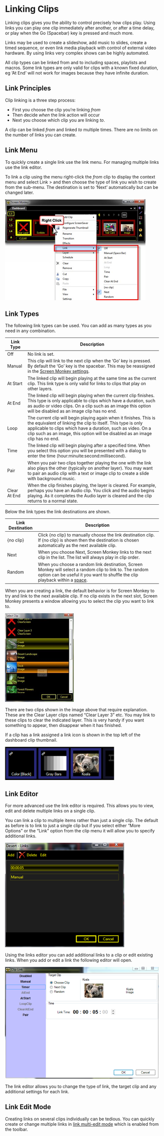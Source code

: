 # Linking Clips
Linking clips gives you the ability to control precisely how clips play. Using links you can play one clip immediately after another, or after a time delay, or play when the Go (Spacebar) key is pressed and much more. 

Links may be used to create a slideshow, add music to slides, create a timed sequence, or even link media playback with control of external video hardware. By using links very complex shows can be highly automated.

All clip types can be linked from and to including spaces, playlists and macros. Some link types are only valid for clips with a known fixed duration, eg ‘At End’ will not work for images because they have infinite duration.

## Link Principles
Clip linking is a three step process:

- First you choose the clip you’re linking *from*
- Then decide *when* the link action will occur
- Next you choose which clip you are linking *to*.

A clip can be linked *from* and linked *to* multiple times. There are no limits on the number of links you can create.

## Link Menu
To quickly create a single link use the link menu. For managing multiple links use the link editor. 

To link a clip using the menu right-click the *from* clip to display the context menu and select Link > and then choose the type of link you wish to create from the sub-menu. The destination is set to ‘Next’ automatically but can be changed later.

![](../../images/img_227.jpg)

## Link Types
The following link types can be used. You can add as many types as you need in any combination.

|Link Type|Description|
|-|-|
|Off|No link is set.|
|Manual|This clip will link to the next clip when the ‘Go’ key is pressed. By default the ‘Go’ key is the spacebar. This may be reassigned in the [Screen Monkey settings](../../Reference/Settings/Settings.md).|
|At Start|The linked clip will begin playing at the same time as the current clip. This link type is only valid for links to clips that play on other layers.|
|At End|The linked clip will begin playing when the current clip finishes. This type is only applicable to clips which have a duration, such as audio or video clips. On a clip such as an image this option will be disabled as an image clip has no end.|
|Loop|The current clip will begin playing again when it finishes. This is the equivalent of linking the clip to itself. This type is only applicable to clips which have a duration, such as video. On a clip such as an image, this option will be disabled as an image clip has no end.|
|Time|The linked clip will begin playing after a specified time. When you select this option you will be presented with a dialog to enter the time (hour:minuite:second:millisecond).|
|Pair|When you pair two clips together playing the one with the link also plays the other (typically on another layer). You may want to pair an audio clip with a text or image clip to create a slide with background music.|
|Clear At End|When the clip finishes playing, the layer is cleared. For example, perhaps you have an Audio clip. You click and the audio begins playing. As it completes the Audio layer is cleared and the clip returns to a normal state.

Below the link types the link destinations are shown.

|Link Destination|Description|
|-|-|
|{no clip}|Click {no clip} to manually choose the link destination clip. If {no clip} is shown then the destination is chosen automatically as the next available clip.|
|Next|When you choose Next, Screen Monkey links to the next clip in the list. The list will always play in clip order.|
|Random|When you choose a random link destination, Screen Monkey will select a random clip to link to. The random option can be useful it you want to shuffle the clip playback within a [space](../clipTypes/CueListSpaceClip.md).|

When you are creating a link, the default behavior is for Screen Monkey to try and link to the next available clip. If no clip exists in the next slot, Screen Monkey presents a window allowing you to select the clip you want to link to.

![](../../images/img_228.jpg)

There are two clips shown in the image above that require explanation. These are the Clear Layer clips named “Clear Layer 3” etc. You may link to these clips to clear the indicated layer. This is very handy if you want something to appear, then disappear when it has finished.

If a clip has a link assigned a link icon is shown in the top left of the dashboard clip thumbnail.

![](../../images/dashboard-clips-linked.png)

## Link Editor
For more advanced use the link editor is required. This allows you to view, edit and delete multiple links on a single clip.

You can link a clip to multiple items rather than just a single clip. The default as before is to link to just a single clip but if you select either “More Options” or the “Link” option from the clip menu it will allow you to specify additional links.

![](../../images/NewItem53.png)

Using the links editor you can add additional links to a clip or edit existing links. When you add or edit a link the following editor will open.

![](../../images/NewItem54.png)

The link editor allows you to change the type of link, the target clip and any additional settings for each link.

## Link Edit Mode
Creating links on several clips individually can be tedious. You can quickly create or change multiple links in [link multi-edit mode](../toolbar/link.md) which is enabled from the toolbar. 
